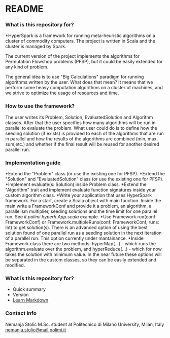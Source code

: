 # README #
### What is this repository for? ###

*HyperSpark is a framework for running meta-heuristic algorithms on a cluster of commodity computers. The project is written in Scala and the cluster is managed by Spark. 

The current version of the project implements the algorithms for Permutation Flowshop problems (PFSP), but it could be easily extended for any kind of problem. 

The general idea is to use "Big Calculations" paradigm for running algorithms written by the user. What does that mean? It means that we perform some heavy computation algorithms on a cluster of machines, and we strive to optimize the usage of resources and time.

### How to use the framework? ###

The user writes its Problem, Solution, EvaluatedSolution and Algorithm classes. After that the user specifies how many algorithms will be run in parallel to evaluate the problem. What user could do is to define how the seeding solution (if exists) is provided to each of the algorithms that are run in parallel and how the results of the algorithms are combined (min, max, sum,etc.) and whether if the final result will be reused for another desired parallel run.

### Implementation guide ###

*Extend the "Problem" class (or use the existing one for PFSP). 
*Extend the "Solution" and "EvaluatedSolution" class (or use the existing one for PFSP).
*Implement evaluate(s: Solution) inside Problem class.
*Extend the "Algorithm" trait and implement evaluate function signatures inside your custom algorithm class.
*Write your application that uses HyperSpark framework. For a start, create a Scala object with main function. Inside the main write a FrameworkConf and provide it a problem, an algorithm, a parallelism multiplier, seeding solutions and the time limit for one parallel run. See *it.polimi.hyperh.App.scala* example.
*Use Framework.run(conf: FrameworkConf) or Framework.multipleRuns(conf: FrameworkConf, runs: Int) to get solution(s). There is an advanced option of using the best solution found of one parallel run as a seeding solution in the next iteration of a parallel run. This option currently under mantainance.
*Inside Framework.class there are two methods: hyperMap(...) - which runs the algorithm.evaluate over the problem, and hyperReduce(...) - which for now takes the solution with minimum value. In the near future these options will be separated in the custom classes, so they can be easily extended and modified.

### What is this repository for? ###

* Quick summary
* Version
* [Learn Markdown](https://bitbucket.org/tutorials/markdowndemo)

### Contact info ###
Nemanja Stolic
M.Sc. student at Politecnico di Milano University, Milan, Italy
nemanja.stolic@mail.polimi.it